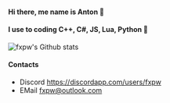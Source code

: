 #### Hi there, me name is Anton 👋
#### I use to coding C++, C#, JS, Lua, Python 🤔
![fxpw's Github stats](https://github-readme-stats.vercel.app/api?username=fxpw&show_icons=true)
<!--[![](https://github.com/fxpw/fxpw/blob/main/img/T-RexChromeDinoGame.gif)](https://chromedino.com)-->
#### Contacts
 - Discord https://discordapp.com/users/fxpw
 - EMail fxpw@outlook.com


<!--
**fxpw/fxpw** is a ✨ _special_ ✨ repository because its `README.md` (this file) appears on your GitHub profile.

Here are some ideas to get you started:

- 🔭 I’m currently working on ...
- 🌱 I’m currently learning ...
- 👯 I’m looking to collaborate on ...
- 🤔 I’m looking for help with ...
- 💬 Ask me about ...
- 📫 How to reach me: ...
- 😄 Pronouns: ...
- ⚡ Fun fact: ...
-->


